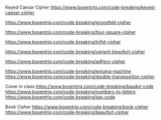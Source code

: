 Keyed Caesar Cipher
https://www.boxentriq.com/code-breaking/keyed-caesar-cipher

https://www.boxentriq.com/code-breaking/gronsfeld-cipher    

https://www.boxentriq.com/code-breaking/four-square-cipher

https://www.boxentriq.com/code-breaking/trifid-cipher

https://www.boxentriq.com/code-breaking/variant-beaufort-cipher

https://www.boxentriq.com/code-breaking/adfgvx-cipher

https://www.boxentriq.com/code-breaking/enigma-machine
https://www.boxentriq.com/code-breaking/double-transposition-cipher

Cover in class
https://www.boxentriq.com/code-breaking/baudot-code
https://www.boxentriq.com/code-breaking/numbers-to-letters
https://www.boxentriq.com/code-breaking/tap-code

Book Cipher
https://www.boxentriq.com/code-breaking/book-cipher
https://www.boxentriq.com/code-breaking/beaufort-cipher